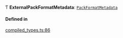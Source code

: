 Ƭ **ExternalPackFormatMetadata**: [`PackFormatMetadata`](../interfaces/PackFormatMetadata.md)

#### Defined in

[compiled_types.ts:86](https://github.com/coda/packs-sdk/blob/main/compiled_types.ts#L86)
